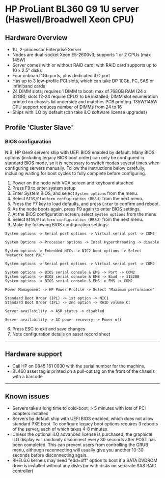 # HP ProLiant BL360 G9 1U server (Haswell/Broadwell Xeon CPU)

## Hardware Overview

 * 1U, 2-processor Enterprise Server
 * Nodes are dual-socket Xeon E5-2600v3; supports 1 or 2 CPUs (max 145W)
 * Server comes with or without RAID card; with RAID card supports up to 10 x 2.5" disks
 * Four onboard 1Gb ports, plus dedicated iLO port
 * Has up to 3 low-profile PCI slots, which can take DP 10Gb, FC, SAS or Infiniband cards
 * 24 DIMM slots; requires 1 DIMM to boot; max of 768GB RAM (24 x 32GB); slots 12-24 require CPU2 to be installed; DIMM slot enumeration printed on chassis lid underside and matches PCB printing. 135W/145W CPU support reduces number of DIMMs from 24 to 16
 * Ships with iLO by default (can take iLO software license upgrades)

## Profile 'Cluster Slave'

### BIOS configuration

N.B. HP Gen9 servers ship with UEFI BIOS enabled by default. Many BIOS options (including legacy BIOS boot order) can only be configured in standard BIOS mode, so it is necessary to switch modes several times when configuring servers manually. Follow the instructions below carefully, including waiting for boot cycles to fully complete before configuring. 

 1. Power on the node with VGA screen and keyboard attached
 2. Press F9 to enter system setup
 3. Enter System BIOS, and select ```System options``` from the menu.
 4. Select ```BIOS/Platform configuration (RBSU)``` from the next menu.
 5. Press the F7 key to load defaults, and press ```Enter``` to confirm and reboot.
 6. As the node boots again, press F9 again to enter BIOS settings.
 7. At the BIOS configuration screen, select ```System options``` from the menu.
 8. Select ```BIOS/Platform configuration (RBSU)``` from the next menu.
 9. Make the following BIOS configuration settings:
```
System options -> Serial port options -> Virtual serial port -> COM2
```
```
System Options -> Processor options -> Intel Hyperthreading -> disable
```
```
System options -> Embedded NICs -> NIC2 boot options -> Select "Network boot PXE"
```
```
System options -> Serial port options -> Virtual serial port -> COM2
```
```
System options -> BIOS serial console & EMS -> Port -> COM2
System options -> BIOS serial console & EMS -> Baud -> 115200
System options -> BIOS serial console & EMS -> EMS -> COM2
```
```
Power Management -> HP Power Profile -> Select "Maximum performance"
```
```
Standard Boot Order (IPL) -> 1st option -> NIC1
Standard Boot Order (IPL) -> 2nd option -> RAID volume C:
```
```
Server availability -> ASR status -> disabled
```
```
Server availability -> AC power recovery -> Power off
```

 6. Press ESC to exit and save changes
 7. Note configuration details on asset record sheet

***

## Hardware support

 * Call HP on 0845 161 0030 with the serial number for the machine.
 * BL460 asset tag is printed on a pull-out tag on the front of the chassis with a barcode
 
***
## Known issues
 
 * Servers take a long time to cold-boot; > 5 minutes with lots of PCI adapters installed
 * Servers by default ship with UEFI BIOS enabled, which does not allow standard PXE boot. To configure legacy boot options requires 3 reboots of the server, each of which takes 4-8 minutes. 
 * Unless the optional iLO advanced license is purchased, the graphical iLO display will randomly disconnect every 30 seconds after POST has been completed. This can prevent users from controlling the GRUB menu, although reconnecting will usually give you another 10-30 seconds before disconnecting again. 
 * RHEL6.6 kernels may need "edd=off" option to boot if a SATA DVDROM drive is installed without any disks (or with disks on separate SAS RAID controller)

